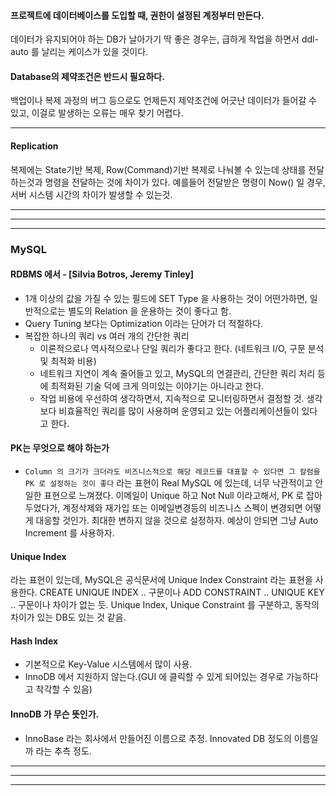 
#### 프로젝트에 데이터베이스를 도입할 때, 권한이 설정된 계정부터 만든다.
데이터가 유지되어야 하는 DB가 날아가기 딱 좋은 경우는, 급하게 작업을 하면서 ddl-auto 를 날리는 케이스가 있을 것이다.

#### Database의 제약조건은 반드시 필요하다.
백업이나 복제 과정의 버그 등으로도 언제든지 제약조건에 어긋난 데이터가 들어갈 수 있고, 이걸로 발생하는 오류는 매우 찾기 어렵다.


---
#### Replication  

복제에는 State기반 복제, Row(Command)기반 복제로 나눠볼 수 있는데 상태를 전달하는것과 명령을 전달하는 것에 차이가 있다.
예를들어 전달받은 명령이 Now() 일 경우, 서버 시스템 시간의 차이가 발생할 수 있는것.  

---  
---  
---  

### MySQL  

#### RDBMS 에서 - [Silvia Botros, Jeremy Tinley]
- 1개 이상의 값을 가질 수 있는 필드에 SET Type 을 사용하는 것이 어떤가하면, 일반적으로는 별도의 Relation 을 운용하는 것이 좋다고 함.
- Query Tuning 보다는 Optimization 이라는 단어가 더 적절하다.
- 복잡한 하나의 쿼리 vs 여러 개의 간단한 쿼리
  - 이론적으로나 역사적으로나 단일 쿼리가 좋다고 한다. (네트워크 I/O, 구문 분석 및 최적화 비용)
  - 네트워크 지연이 계속 줄어들고 있고, MySQL의 연결관리, 간단한 쿼리 처리 등에 최적화된 기술 덕에 크게 의미있는 이야기는 아니라고 한다.
  - 작업 비용에 우선하여 생각하면서, 지속적으로 모니터링하면서 결정할 것. 생각보다 비효율적인 쿼리를 많이 사용하며 운영되고 있는 어플리케이션들이 있다고 한다.

#### PK는 무엇으로 해야 하는가

- `Column 의 크기가 크더라도 비즈니스적으로 해당 레코드를 대표할 수 있다면 그 칼럼을 PK 로 설정하는 것이 좋다` 라는 표현이 Real MySQL 에 있는데, 너무 낙관적이고 안일한 표현으로 느껴졌다. 이메일이 Unique 하고 Not Null 이라고해서, PK 로 잡아두었다가, 계정삭제와 재가입 또는 이메일변경등의 비즈니스 스펙이 변경되면 어떻게 대응할 것인가. 최대한 변하지 않을 것으로 설정하자. 예상이 안되면 그냥 Auto Increment 를 사용하자.

#### Unique Index
라는 표현이 있는데, MySQL은 공식문서에 Unique Index Constraint 라는 표현을 사용한다. CREATE UNIQUE INDEX .. 구문이나 ADD CONSTRAINT .. UNIQUE KEY .. 구문이나 차이가 없는 듯. Unique Index, Unique Constraint 를 구분하고, 동작의 차이가 있는 DB도 있는 것 같음.
  
#### Hash Index
- 기본적으로 Key-Value 시스템에서 많이 사용.
- InnoDB 에서 지원하지 않는다.(GUI 에 클릭할 수 있게 되어있는 경우로 가능하다고 착각할 수 있음)

#### InnoDB 가 무슨 뜻인가.
- InnoBase 라는 회사에서 만들어진 이름으로 추정. Innovated DB 정도의 이름일까 라는 추측 정도.

---  
---  
---  

